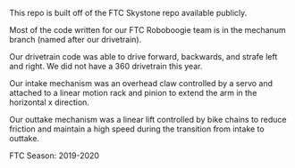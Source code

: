 This repo is built off of the FTC Skystone repo available publicly.

Most of the code written for our FTC Roboboogie team is in the mechanum branch (named after our drivetrain).

Our drivetrain code was able to drive forward, backwards, and strafe left and right. We did not have a 360 drivetrain this year.

Our intake mechanism was an overhead claw controlled by a servo and attached to a linear motion rack and pinion to extend the arm in the horizontal x direction. 

Our outtake mechanism was a linear lift controlled by bike chains to reduce friction and maintain a high speed during the transition from intake to outtake. 










FTC Season: 2019-2020 
